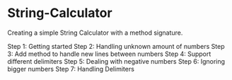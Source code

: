 # String-Calculator
Creating a simple String Calculator with a method signature.

Step 1: Getting started
Step 2: Handling unknown amount of numbers
Step 3: Add method to handle new lines between numbers
Step 4: Support different delimiters
Step 5: Dealing with negative numbers
Step 6: Ignoring bigger numbers
Step 7: Handling Delimiters
